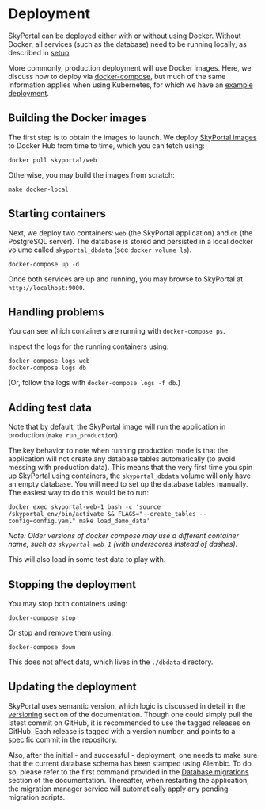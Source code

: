# Deployment

SkyPortal can be deployed either with or without using Docker.
Without Docker, all services (such as the database) need to be running
locally, as described in [setup](setup).

More commonly, production deployment will use Docker images. Here, we
discuss how to deploy via
[docker-compose](https://docs.docker.com/compose/), but much of the
same information applies when using Kubernetes, for which we have an
[example deployment](https://github.com/skyportal/deploy).

## Building the Docker images

The first step is to obtain the images to launch. We deploy
[SkyPortal images](https://hub.docker.com/r/skyportal/web) to Docker
Hub from time to time, which you can fetch using:

```
docker pull skyportal/web
```

Otherwise, you may build the images from scratch:

```
make docker-local
```

## Starting containers

Next, we deploy two containers: `web` (the SkyPortal application) and
`db` (the PostgreSQL server). The database is stored and persisted in a local
docker volume called `skyportal_dbdata` (see `docker volume ls`).

```
docker-compose up -d
```

Once both services are up and running, you may browse to SkyPortal at `http://localhost:9000`.

## Handling problems

You can see which containers are running with `docker-compose ps`.

Inspect the logs for the running containers using:

```
docker-compose logs web
docker-compose logs db
```

(Or, follow the logs with `docker-compose logs -f db`.)

## Adding test data

Note that by default, the SkyPortal image will run the application in production (`make run_production`).

The key behavior to note when running production mode is that the application will not create any database tables automatically (to avoid messing with production data). This means that the very first time you spin up SkyPortal using containers, the `skyportal_dbdata` volume will only have an empty database. You will need to set up the database tables manually. The easiest way to do this would be to run:

```
docker exec skyportal-web-1 bash -c 'source /skyportal_env/bin/activate && FLAGS="--create_tables --config=config.yaml" make load_demo_data'
```

*Note: Older versions of docker compose may use a different container name, such as `skyportal_web_1` (with underscores instead of dashes).*

This will also load in some test data to play with.

## Stopping the deployment

You may stop both containers using:

```
docker-compose stop
```

Or stop and remove them using:

```
docker-compose down
```

This does not affect data, which lives in the `./dbdata` directory.

## Updating the deployment

SkyPortal uses semantic version, which logic is discussed in detail in the [versioning](versioning) section of the documentation. Though one could simply pull the latest commit on GitHub, it is recommended to use the tagged releases on GitHub. Each release is tagged with a version number, and points to a specific commit in the repository.

Also, after the initial - and successful - deployment, one needs to make sure that the current database schema has been stamped using Alembic. To do so, please refer to the first command provided in the [Database migrations](migrations) section of the documentation. Thereafter, when restarting the application, the migration manager service will automatically apply any pending migration scripts.
